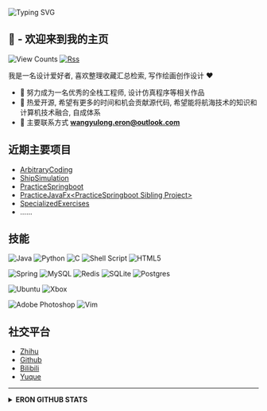 ![Typing SVG](https://readme-typing-svg.herokuapp.com?font=Consolas&size=30&color=20C20E&background=FFFFFF00&vCenter=true&width=600&height=80&lines=I'm+WANG+ERON;SHARP+TOOLS+MAKE+GOOD+WORK)  

## **:wave: - 欢迎来到我的主页** 

![View Counts](https://komarev.com/ghpvc/?username=naveron&color=blueviolet&style=for-the-badge&label=PROFILE+VIEWS)  [![Rss](https://img.shields.io/badge/rss-F88900?style=for-the-badge&logo=rss&logoColor=white)](https://naveron.github.io/)  

我是一名设计爱好者, 喜欢整理收藏汇总检索, 写作绘画创作设计 :heart:  

- :zany_face: 努力成为一名优秀的全栈工程师, 设计仿真程序等相关作品  
- :thinking: 热爱开源, 希望有更多的时间和机会贡献源代码, 希望能将航海技术的知识和计算机技术融合, 自成体系  
- :speech_balloon: 主要联系方式 [**wangyulong.eron@outlook.com**](mailto:wangyulong.eron@outlook.com)  

## **近期主要项目** 

- [ArbitraryCoding](https://github.com/NAVERON/ArbitraryCoding)  
- [ShipSimulation](https://github.com/NAVERON/ShipSimulation)  
- [PracticeSpringboot](https://github.com/NAVERON/PracticeSpringboot)  
- [PracticeJavaFx\<PracticeSpringboot Sibling Project\>](https://github.com/NAVERON/PracticeJavaFx)  
- [SpecializedExercises](https://github.com/NAVERON/SpecializedExercises)  
- ......

## **技能** 

![Java](https://img.shields.io/badge/java-%23ED8B00.svg?style=for-the-badge&logo=java&logoColor=white)  ![Python](https://img.shields.io/badge/python-3670A0?style=for-the-badge&logo=python&logoColor=ffdd54)  ![C](https://img.shields.io/badge/c-%2300599C.svg?style=for-the-badge&logo=c&logoColor=white)  ![Shell Script](https://img.shields.io/badge/shell_script-%23121011.svg?style=for-the-badge&logo=gnu-bash&logoColor=white)  ![HTML5](https://img.shields.io/badge/html5-%23E34F26.svg?style=for-the-badge&logo=html5&logoColor=white)  

![Spring](https://img.shields.io/badge/spring-%236DB33F.svg?style=for-the-badge&logo=spring&logoColor=white)  ![MySQL](https://img.shields.io/badge/mysql-%2300f.svg?style=for-the-badge&logo=mysql&logoColor=white)  ![Redis](https://img.shields.io/badge/redis-%23DD0031.svg?style=for-the-badge&logo=redis&logoColor=white)  ![SQLite](https://img.shields.io/badge/sqlite-%2307405e.svg?style=for-the-badge&logo=sqlite&logoColor=white)  ![Postgres](https://img.shields.io/badge/postgres-%23316192.svg?style=for-the-badge&logo=postgresql&logoColor=white)  

![Ubuntu](https://img.shields.io/badge/Ubuntu-E95420?style=for-the-badge&logo=ubuntu&logoColor=white)  ![Xbox](https://img.shields.io/badge/xbox-%23107C10.svg?style=for-the-badge&logo=xbox&logoColor=white)  

![Adobe Photoshop](https://img.shields.io/badge/adobe%20photoshop-%2331A8FF.svg?style=for-the-badge&logo=adobe%20photoshop&logoColor=white)  ![Vim](https://img.shields.io/badge/VIM-%2311AB00.svg?style=for-the-badge&logo=vim&logoColor=white)  

## **社交平台** 

- [Zhihu](https://www.zhihu.com/people/wangyulong.eron)  
- [Github](https://github.com/NAVERON)  
- [Bilibili](https://space.bilibili.com/89060131)  
- [Yuque](https://naveron.yuque.com/dashboard)  

------

<details close>
  <summary><b>ERON GITHUB STATS</b></summary>

  <p align = "center" />
    <img src = "https://github-readme-stats.vercel.app/api/top-langs/?username=naveron&langs_count=6&layout=compact&theme=dark"/>
  </p>
  <p align="center"> 
    <img src="https://github-readme-stats.vercel.app/api?username=naveron&show_icons=true&theme=dark" alt="ERON's Stats" />
  </p> 

</details>




